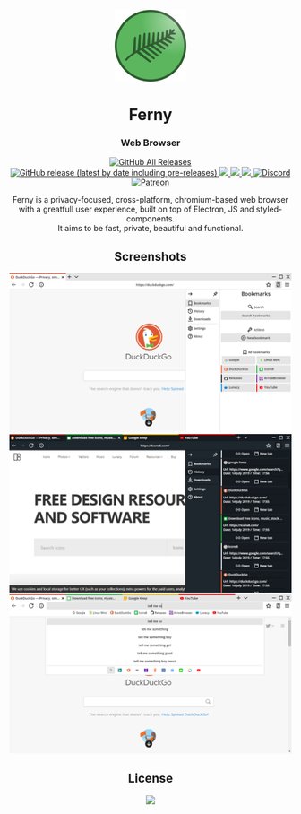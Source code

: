 <p align="center">
  <img src="/imgs/icon128.png">
</p>
<h1 align="center">Ferny</h1>
<h3 align="center">Web Browser</h3>

<p align="center">
  <a href="https://github.com/ModuleArt/ferny/releases">
    <img alt="GitHub All Releases" src="https://img.shields.io/github/downloads/ModuleArt/ferny/total">
    <img alt="GitHub release (latest by date including pre-releases)" src="https://img.shields.io/github/v/release/moduleart/ferny?include_prereleases">
  </a>
  <a href="https://app.fossa.com/projects/git%2Bgithub.com%2FModuleArt%2Fferny?ref=badge_shield" alt="FOSSA Status">
    <img src="https://app.fossa.com/api/projects/git%2Bgithub.com%2FModuleArt%2Fferny.svg?type=shield"/>
  </a>
  <a alt="Codacy grade" href="https://app.codacy.com/manual/Beelink/ferny/dashboard">
    <img src="https://img.shields.io/codacy/grade/6fac6a3440d7480281c19780ed37ce30">
  </a>
  <a alt="Trello roadmap" href="https://trello.com/b/cb5lXUgS/ferny">
    <img src="https://img.shields.io/badge/board-trello-%230079BF">
  </a>
  <a alt="Discord channel" href="https://discord.gg/9q4D8SJ">
    <img alt="Discord" src="https://img.shields.io/discord/625641944105877504?color=%237289DA&label=discord">
  </a>
  <a alt="Buy ma a coffee" href="https://www.patreon.com/moduleart">
    <img alt="Patreon" src="https://img.shields.io/badge/donate-patreon-%23E85B46">
  </a>
</p>

<p align="center">
  Ferny is a privacy-focused, cross-platform, chromium-based web browser<br>
  with a greatfull user experience, built on top of Electron, JS and styled-components.<br>
  It aims to be fast, private, beautiful and functional.
</p>

<h2 align="center">Screenshots</h2>
<img src="/docs/imgs/ferny/screen1.png">
<img src="/docs/imgs/ferny/screen2.png">
<img src="/docs/imgs/ferny/screen3.png">

<h2 align="center">License</h2>
<p align="center">
  <a href="https://app.fossa.com/projects/git%2Bgithub.com%2FModuleArt%2Fferny?ref=badge_large" alt="FOSSA Status"><img src="https://app.fossa.com/api/projects/git%2Bgithub.com%2FModuleArt%2Fferny.svg?type=large"/></a>
</p>

